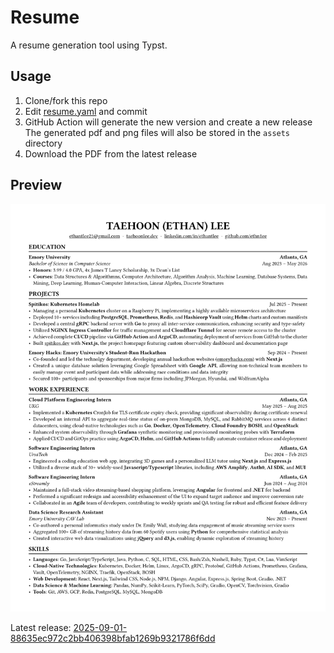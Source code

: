 # Resume

A resume generation tool using Typst.

## Usage

1. Clone/fork this repo
2. Edit [resume.yaml](./resume.yaml) and commit
3. GitHub Action will generate the new version and create a new release
   The generated pdf and png files will also be stored in the `assets` directory
4. Download the PDF from the latest release

## Preview

![resume](./assets/resume.png)

Latest release: [2025-09-01-88635ec972c2bb406398bfab1269b9321786f6dd](https://github.com/ethn1ee/resume/releases/tag/2025-09-01-88635ec972c2bb406398bfab1269b9321786f6dd)
